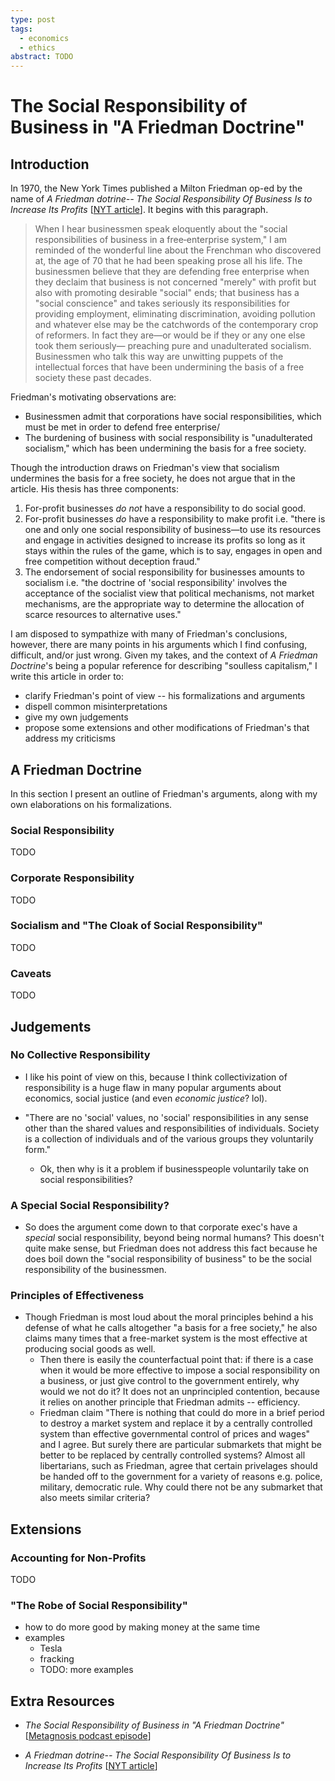 ```yaml
---
type: post
tags:
  - economics
  - ethics
abstract: TODO
---
```


# The Social Responsibility of Business in "A Friedman Doctrine"

## Introduction

In 1970, the New York Times published a Milton Friedman op-ed by the name of _A
Friedman dotrine-- The Social Responsibility Of Business Is to Increase Its
Profits_ [[NYT article](https://www.nytimes.com/1970/09/13/archives/a-friedman-doctrine-the-social-responsibility-of-business-is-to.html)]. It begins with this paragraph.

> When I hear businessmen speak eloquently about the "social responsibilities of
> business in a free‐enterprise system," I am reminded of the wonderful line
> about the Frenchman who discovered at, the age of 70 that he had been speaking
> prose all his life. The businessmen believe that they are defending free
> enterprise when they declaim that business is not concerned "merely" with
> profit but also with promoting desirable "social" ends; that business has a
> "social conscience" and takes seriously its responsibilities for providing
> employment, eliminating discrimination, avoiding pollution and whatever else
> may be the catchwords of the contemporary crop of reformers. In fact they
> are—or would be if they or any one else took them seriously— preaching pure
> and unadulterated socialism. Businessmen who talk this way are unwitting
> puppets of the intellectual forces that have been undermining the basis of a
> free society these past decades.

Friedman's motivating observations are:

- Businessmen admit that corporations have social responsibilities, which must
  be met in order to defend free enterprise/
- The burdening of business with social responsibility is "unadulterated
  socialism," which has been undermining the basis for a free society.

Though the introduction draws on Friedman's view that socialism undermines the
basis for a free society, he does not argue that in the article. His thesis has
three components:

1. For-profit businesses _do not_ have a responsibility to do social good.
2. For-profit businesses _do_ have a responsibility to make profit i.e. "there
   is one and only one social responsibility of business—to use its resources
   and engage in activities designed to increase its profits so long as it stays
   within the rules of the game, which is to say, engages in open and free
   competition without deception fraud."
3. The endorsement of social responsibility for businesses amounts to socialism
i.e. "the doctrine of 'social responsibility' involves the acceptance of the
socialist view that political mechanisms, not market mechanisms, are the
appropriate way to determine the allocation of scarce resources to alternative
uses."
<!-- often ineffective, "approaching fraud", and undermining a free society. -->

<!-- Friedman focusses on the connection between businesses and social responsibility. -->

I am disposed to sympathize with many of Friedman's conclusions, however, there
are many points in his arguments which I find confusing, difficult, and/or just
wrong. Given my takes, and the context of _A Friedman Doctrine_'s being a
popular reference for describing "soulless capitalism," I write this article in
order to:

- clarify Friedman's point of view -- his formalizations and arguments
- dispell common misinterpretations
- give my own judgements
- propose some extensions and other modifications of Friedman's that address my
  criticisms

## A Friedman Doctrine

In this section I present an outline of Friedman's arguments, along with my own
elaborations on his formalizations.

### Social Responsibility

TODO

### Corporate Responsibility

TODO

### Socialism and "The Cloak of Social Responsibility"

TODO

### Caveats

TODO

<!-- my own judgements, extensions -->

## Judgements

### No Collective Responsibility

- I like his point of view on this, because I think collectivization of
  responsibility is a huge flaw in many popular arguments about economics,
  social justice (and even _economic justice_? lol).

- "There are no 'social' values, no 'social' responsibilities in any sense other
  than the shared values and responsibilities of individuals. Society is a
  collection of individuals and of the various groups they voluntarily form."
  - Ok, then why is it a problem if businesspeople voluntarily take on social
    responsibilities?

### A Special Social Responsibility?

- So does the argument come down to that corporate exec's have a _special_
  social responsibility, beyond being normal humans? This doesn't quite make
  sense, but Friedman does not address this fact because he does boil down the
  "social responsibility of business" to be the social responsibility of the
  businessmen.

### Principles of Effectiveness

- Though Friedman is most loud about the moral principles behind a his defense
  of what he calls altogether "a basis for a free society," he also claims many
  times that a free-market system is the most effective at producing social
  goods as well.
  - Then there is easily the counterfactual point that: if there is a case when
    it would be more effective to impose a social responsibility on a business,
    or just give control to the government entirely, why would we not do it? It
    does not an unprincipled contention, because it relies on another principle
    that Friedman admits -- efficiency.
  - Friedman claim "There is nothing that could do more in a brief period to
    destroy a market system and replace it by a centrally controlled system than
    effective governmental control of prices and wages" and I agree. But surely
    there are particular submarkets that might be better to be replaced by
    centrally controlled systems? Almost all libertarians, such as Friedman,
    agree that certain privelages should be handed off to the government for a
    variety of reasons e.g. police, military, democratic rule. Why could there
    not be any submarket that also meets similar criteria?

## Extensions

### Accounting for Non-Profits

TODO

### "The Robe of Social Responsibility"

- how to do more good by making money at the same time
- examples
  - Tesla
  - fracking
  - TODO: more examples

## Extra Resources

- _The Social Responsibility of Business in "A Friedman Doctrine"_
  [[Metagnosis podcast episode](https://metagnosis.simplecast.com/episodes/the-social-responsibility-of-business-in-the-friedman-doctrine)]

- _A Friedman dotrine-- The Social Responsibility Of Business Is to Increase Its
  Profits_ [[NYT article](https://www.nytimes.com/1970/09/13/archives/a-friedman-doctrine-the-social-responsibility-of-business-is-to.html)]
